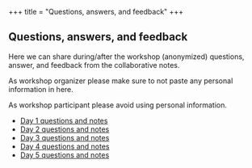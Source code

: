 +++
title = "Questions, answers, and feedback"
+++

## Questions, answers, and feedback

Here we can share during/after the workshop (anonymized) questions, answer, and
feedback from the collaborative notes.

As workshop organizer please make sure to not paste any personal information in
here.

As workshop participant please avoid using personal information.

- [Day 1 questions and notes](./day1)
- [Day 2 questions and notes](./day2)
- [Day 3 questions and notes](./day3)
- [Day 4 questions and notes](./day4)
- [Day 5 questions and notes](./day5)
